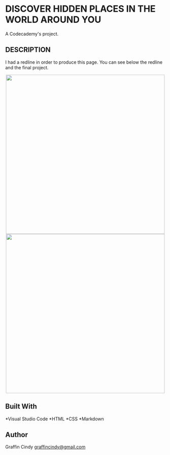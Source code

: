# DISCOVER HIDDEN PLACES IN THE WORLD AROUND YOU
 
A Codecademy's project.

## DESCRIPTION

I had a redline in order to produce this page.
You can see below the redline and the final project.

<div align="center">
  <kbd>
    <img src="ressouces/images/excursion_redline.png" width="500"/>
  </kbd>
</div>

<div align="center">
  <kbd>
    <img src="ressouces/images/Final-Project.png" width="500"/>
  </kbd>
</div>

## Built With


*Visual Studio Code
*HTML
*CSS
*Markdown

## Author

Graffin Cindy graffincindy@gmail.com